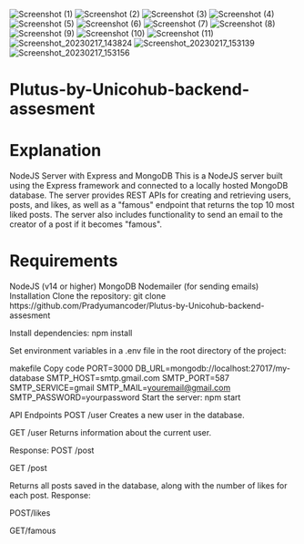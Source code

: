 ![Screenshot (1)](https://user-images.githubusercontent.com/97114184/219614796-63fcbe80-c00a-4fc6-a492-bcbd16b0cbef.png)
![Screenshot (2)](https://user-images.githubusercontent.com/97114184/219614821-a2fe4ac6-5f3d-41fa-b385-9aecec1f4edd.png)
![Screenshot (3)](https://user-images.githubusercontent.com/97114184/219614829-eddfd2c2-5417-429c-b1d3-eeed36a1cbc8.png)
![Screenshot (4)](https://user-images.githubusercontent.com/97114184/219614835-9dba667c-8812-40cc-af4c-11a83e07380e.png)
![Screenshot (5)](https://user-images.githubusercontent.com/97114184/219614842-feab18c5-b52c-45c6-a640-8438de9b5de3.png)
![Screenshot (6)](https://user-images.githubusercontent.com/97114184/219614845-3cdcf3f3-5450-4b07-9f72-4bba8adfda92.png)
![Screenshot (7)](https://user-images.githubusercontent.com/97114184/219614847-0f0c4e1e-3635-48c2-b59a-9adc9be9d30f.png)
![Screenshot (8)](https://user-images.githubusercontent.com/97114184/219614851-b90a5c6e-4d98-445f-b9e8-9c711813eec6.png)
![Screenshot (9)](https://user-images.githubusercontent.com/97114184/219614854-d652b35e-d1c7-4293-9b99-2ea3676be734.png)
![Screenshot (10)](https://user-images.githubusercontent.com/97114184/219614859-5cf4bef1-3483-4bf5-91c5-f20a8c2602f5.png)
![Screenshot (11)](https://user-images.githubusercontent.com/97114184/219614864-55036536-cff9-4944-8d23-5c968cc8dd83.png)
![Screenshot_20230217_143824](https://user-images.githubusercontent.com/97114184/219614870-94218ba8-e9d9-47df-bc2f-130f2f832c2a.png)
![Screenshot_20230217_153139](https://user-images.githubusercontent.com/97114184/219614872-d765b9c5-f9bb-4a86-ab55-9da68924d500.png)
![Screenshot_20230217_153156](https://user-images.githubusercontent.com/97114184/219614875-1376cc3c-e52d-4cec-8c34-9f93222c1091.png)
# Plutus-by-Unicohub-backend-assesment
<h1>Explanation</h1>
NodeJS Server with Express and MongoDB
This is a NodeJS server built using the Express framework and connected to a locally hosted MongoDB database. The server provides REST APIs for creating and retrieving users, posts, and likes, as well as a "famous" endpoint that returns the top 10 most liked posts. The server also includes functionality to send an email to the creator of a post if it becomes "famous".

<h1>Requirements</h1>
NodeJS (v14 or higher)
MongoDB
Nodemailer (for sending emails)
Installation
Clone the repository: git clone https://github.com/Pradyumancoder/Plutus-by-Unicohub-backend-assesment

Install dependencies: npm install

Set environment variables in a .env file in the root directory of the project:

makefile
Copy code
PORT=3000
DB_URL=mongodb://localhost:27017/my-database
SMTP_HOST=smtp.gmail.com
SMTP_PORT=587
SMTP_SERVICE=gmail
SMTP_MAIL=youremail@gmail.com
SMTP_PASSWORD=yourpassword
Start the server: npm start

API Endpoints
POST /user
Creates a new user in the database.


GET /user
Returns information about the current user.

Response:
POST /post

GET /post

Returns all posts saved in the database, along with the number of likes for each post.
Response:

POST/likes


GET/famous


